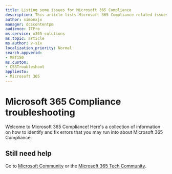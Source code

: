 ```yaml
---
title: Listing some issues for Microsoft 365 Compliance
description: This article lists Microsoft 365 Compliance related issues.
author: simonxjx
manager: dcscontentpm
audience: ITPro
ms.service: o365-solutions
ms.topic: article
ms.author: v-six
localization_priority: Normal
search.appverid: 
- MET150
ms.custom:
- CSSTroubleshoot
appliesto:
- Microsoft 365
---
```


# Microsoft 365 Compliance troubleshooting

Welcome to Microsoft 365 Compliance! Here's a collection of information on how to identify and fix errors that you may run into about Microsoft 365 Compliance.

## Still need help

Go to [Microsoft Community](https://answers.microsoft.com) or the [Microsoft 365 Tech Community](https://techcommunity.microsoft.com/t5/microsoft-365/ct-p/microsoft365).
